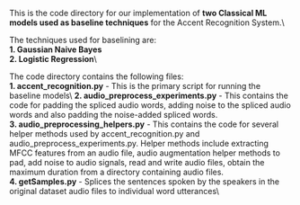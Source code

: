 This is the code directory for our implementation of **two Classical ML models used as baseline techniques** for the Accent Recognition System.\

The techniques used for baselining are:\
**1. Gaussian Naive Bayes**\
**2. Logistic Regression**\


The code directory contains the following files:\
**1. accent_recognition.py** - This is the primary script for running the baseline models\ 
**2. audio_preprocess_experiments.py** - This contains the code for padding the spliced audio words, adding noise to the spliced audio words and also padding the noise-added spliced words.\
**3. audio_preprocessing_helpers.py** - This contains the code for several helper methods used by accent_recognition.py and audio_preprocess_experiments.py. Helper methods include extracting MFCC features from an audio file, audio augmentation helper methods to pad, add noise to audio signals, read and write audio files, obtain the maximum duration from a directory containing audio files.\
**4. getSamples.py** - Splices the sentences spoken by the speakers in the original dataset audio files to individual word utterances\



                                 
